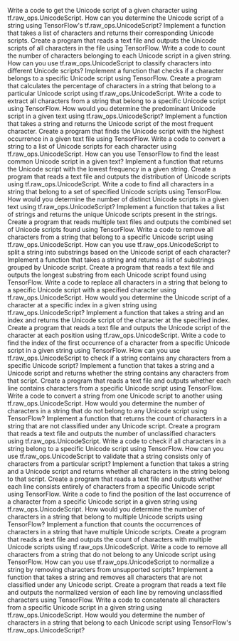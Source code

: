 Write a code to get the Unicode script of a given character using tf.raw_ops.UnicodeScript.
How can you determine the Unicode script of a string using TensorFlow's tf.raw_ops.UnicodeScript?
Implement a function that takes a list of characters and returns their corresponding Unicode scripts.
Create a program that reads a text file and outputs the Unicode scripts of all characters in the file using TensorFlow.
Write a code to count the number of characters belonging to each Unicode script in a given string.
How can you use tf.raw_ops.UnicodeScript to classify characters into different Unicode scripts?
Implement a function that checks if a character belongs to a specific Unicode script using TensorFlow.
Create a program that calculates the percentage of characters in a string that belong to a particular Unicode script using tf.raw_ops.UnicodeScript.
Write a code to extract all characters from a string that belong to a specific Unicode script using TensorFlow.
How would you determine the predominant Unicode script in a given text using tf.raw_ops.UnicodeScript?
Implement a function that takes a string and returns the Unicode script of the most frequent character.
Create a program that finds the Unicode script with the highest occurrence in a given text file using TensorFlow.
Write a code to convert a string to a list of Unicode scripts for each character using tf.raw_ops.UnicodeScript.
How can you use TensorFlow to find the least common Unicode script in a given text?
Implement a function that returns the Unicode script with the lowest frequency in a given string.
Create a program that reads a text file and outputs the distribution of Unicode scripts using tf.raw_ops.UnicodeScript.
Write a code to find all characters in a string that belong to a set of specified Unicode scripts using TensorFlow.
How would you determine the number of distinct Unicode scripts in a given text using tf.raw_ops.UnicodeScript?
Implement a function that takes a list of strings and returns the unique Unicode scripts present in the strings.
Create a program that reads multiple text files and outputs the combined set of Unicode scripts found using TensorFlow.
Write a code to remove all characters from a string that belong to a specific Unicode script using tf.raw_ops.UnicodeScript.
How can you use tf.raw_ops.UnicodeScript to split a string into substrings based on the Unicode script of each character?
Implement a function that takes a string and returns a list of substrings grouped by Unicode script.
Create a program that reads a text file and outputs the longest substring from each Unicode script found using TensorFlow.
Write a code to replace all characters in a string that belong to a specific Unicode script with a specified character using tf.raw_ops.UnicodeScript.
How would you determine the Unicode script of a character at a specific index in a given string using tf.raw_ops.UnicodeScript?
Implement a function that takes a string and an index and returns the Unicode script of the character at the specified index.
Create a program that reads a text file and outputs the Unicode script of the character at each position using tf.raw_ops.UnicodeScript.
Write a code to find the index of the first occurrence of a character from a specific Unicode script in a given string using TensorFlow.
How can you use tf.raw_ops.UnicodeScript to check if a string contains any characters from a specific Unicode script?
Implement a function that takes a string and a Unicode script and returns whether the string contains any characters from that script.
Create a program that reads a text file and outputs whether each line contains characters from a specific Unicode script using TensorFlow.
Write a code to convert a string from one Unicode script to another using tf.raw_ops.UnicodeScript.
How would you determine the number of characters in a string that do not belong to any Unicode script using TensorFlow?
Implement a function that returns the count of characters in a string that are not classified under any Unicode script.
Create a program that reads a text file and outputs the number of unclassified characters using tf.raw_ops.UnicodeScript.
Write a code to check if all characters in a string belong to a specific Unicode script using TensorFlow.
How can you use tf.raw_ops.UnicodeScript to validate that a string consists only of characters from a particular script?
Implement a function that takes a string and a Unicode script and returns whether all characters in the string belong to that script.
Create a program that reads a text file and outputs whether each line consists entirely of characters from a specific Unicode script using TensorFlow.
Write a code to find the position of the last occurrence of a character from a specific Unicode script in a given string using tf.raw_ops.UnicodeScript.
How would you determine the number of characters in a string that belong to multiple Unicode scripts using TensorFlow?
Implement a function that counts the occurrences of characters in a string that have multiple Unicode scripts.
Create a program that reads a text file and outputs the count of characters with multiple Unicode scripts using tf.raw_ops.UnicodeScript.
Write a code to remove all characters from a string that do not belong to any Unicode script using TensorFlow.
How can you use tf.raw_ops.UnicodeScript to normalize a string by removing characters from unsupported scripts?
Implement a function that takes a string and removes all characters that are not classified under any Unicode script.
Create a program that reads a text file and outputs the normalized version of each line by removing unclassified characters using TensorFlow.
Write a code to concatenate all characters from a specific Unicode script in a given string using tf.raw_ops.UnicodeScript.
How would you determine the number of characters in a string that belong to each Unicode script using TensorFlow's tf.raw_ops.UnicodeScript?